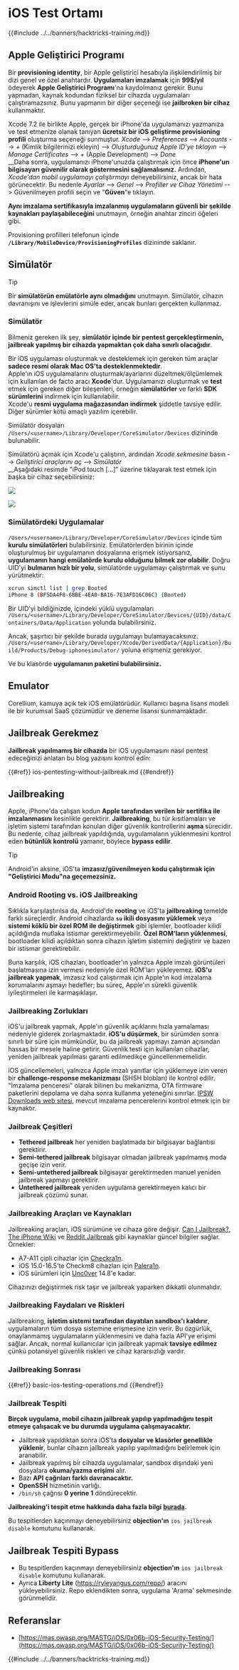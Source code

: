 # iOS Test Ortamı

{{#include ../../banners/hacktricks-training.md}}

## Apple Geliştirici Programı

Bir **provisioning identity**, bir Apple geliştirici hesabıyla ilişkilendirilmiş bir dizi genel ve özel anahtardır. **Uygulamaları imzalamak** için **99$/yıl** ödeyerek **Apple Geliştirici Programı**'na kaydolmanız gerekir. Bunu yapmadan, kaynak kodundan fiziksel bir cihazda uygulamaları çalıştıramazsınız. Bunu yapmanın bir diğer seçeneği ise **jailbroken bir cihaz** kullanmaktır.

Xcode 7.2 ile birlikte Apple, gerçek bir iPhone'da uygulamanızı yazmanıza ve test etmenize olanak tanıyan **ücretsiz bir iOS geliştirme provisioning profili** oluşturma seçeneği sunmuştur. _Xcode_ --> _Preferences_ --> _Accounts_ --> _+_ (Kimlik bilgilerinizi ekleyin) --> _Oluşturduğunuz Apple ID'ye tıklayın_ --> _Manage Certificates_ --> _+_ (Apple Development) --> _Done_\
\_\_Daha sonra, uygulamanızı iPhone'unuzda çalıştırmak için önce **iPhone'un bilgisayarı güvenilir olarak göstermesini sağlamalısınız.** Ardından, _Xcode'dan mobil uygulamayı çalıştırmayı_ deneyebilirsiniz, ancak bir hata görünecektir. Bu nedenle _Ayarlar_ --> _Genel_ --> _Profiller ve Cihaz Yönetimi_ --> Güvenilmeyen profili seçin ve "**Güven**"e tıklayın.

**Aynı imzalama sertifikasıyla imzalanmış uygulamaların güvenli bir şekilde kaynakları paylaşabileceğini** unutmayın, örneğin anahtar zinciri öğeleri gibi.

Provisioning profilleri telefonun içinde **`/Library/MobileDevice/ProvisioningProfiles`** dizininde saklanır.

## **Simülatör**

> [!TIP]
> Bir **simülatörün emülatörle aynı olmadığını** unutmayın. Simülatör, cihazın davranışını ve işlevlerini simüle eder, ancak bunları gerçekten kullanmaz.

### **Simülatör**

Bilmeniz gereken ilk şey, **simülatör içinde bir pentest gerçekleştirmenin, jailbreak yapılmış bir cihazda yapmaktan çok daha sınırlı olacağıdır**.

Bir iOS uygulaması oluşturmak ve desteklemek için gereken tüm araçlar **sadece resmi olarak Mac OS'ta desteklenmektedir**.\
Apple'ın iOS uygulamalarını oluşturmak/ayarlarını düzeltmek/ölçümlemek için kullanılan de facto aracı **Xcode**'dur. Uygulamanızı oluşturmak ve **test** etmek için gereken diğer bileşenleri, örneğin **simülatörler** ve farklı **SDK** **sürümlerini** indirmek için kullanılabilir.\
Xcode'u **resmi uygulama mağazasından** **indirmek** şiddetle tavsiye edilir. Diğer sürümler kötü amaçlı yazılım içerebilir.

Simülatör dosyaları `/Users/<username>/Library/Developer/CoreSimulator/Devices` dizininde bulunabilir.

Simülatörü açmak için Xcode'u çalıştırın, ardından _Xcode sekmesine_ basın --> _Geliştirici araçlarını aç_ --> _Simülatör_\
\_\_Aşağıdaki resimde "iPod touch \[...\]" üzerine tıklayarak test etmek için başka bir cihaz seçebilirsiniz:

![](<../../images/image (270).png>)

![](<../../images/image (520).png>)

### Simülatördeki Uygulamalar

`/Users/<username>/Library/Developer/CoreSimulator/Devices` içinde tüm **kurulu simülatörleri** bulabilirsiniz. Emülatörlerden birinin içinde oluşturulmuş bir uygulamanın dosyalarına erişmek istiyorsanız, **uygulamanın hangi emülatörde kurulu olduğunu bilmek zor olabilir**. Doğru UID'yi **bulmanın hızlı bir yolu**, simülatörde uygulamayı çalıştırmak ve şunu yürütmektir:
```bash
xcrun simctl list | grep Booted
iPhone 8 (BF5DA4F8-6BBE-4EA0-BA16-7E3AFD16C06C) (Booted)
```
Bir UID'yi bildiğinizde, içindeki yüklü uygulamaları `/Users/<username>/Library/Developer/CoreSimulator/Devices/{UID}/data/Containers/Data/Application` yolunda bulabilirsiniz.

Ancak, şaşırtıcı bir şekilde burada uygulamayı bulamayacaksınız. `/Users/<username>/Library/Developer/Xcode/DerivedData/{Application}/Build/Products/Debug-iphonesimulator/` yoluna erişmeniz gerekiyor.

Ve bu klasörde **uygulamanın paketini bulabilirsiniz.**

## Emulator

Corellium, kamuya açık tek iOS emülatörüdür. Kullanıcı başına lisans modeli ile bir kurumsal SaaS çözümüdür ve deneme lisansı sunmamaktadır.

## Jailbreak Gerekmez

**Jailbreak yapılmamış bir cihazda** bir iOS uygulamasını nasıl pentest edeceğinizi anlatan bu blog yazısını kontrol edin:


{{#ref}}
ios-pentesting-without-jailbreak.md
{{#endref}}

## Jailbreaking

Apple, iPhone'da çalışan kodun **Apple tarafından verilen bir sertifika ile imzalanmasını** kesinlikle gerektirir. **Jailbreaking**, bu tür kısıtlamaları ve işletim sistemi tarafından konulan diğer güvenlik kontrollerini **aşma** sürecidir. Bu nedenle, cihaz jailbreak yapıldığında, uygulamaların yüklenmesini kontrol eden **bütünlük kontrolü** yamanır, böylece **bypass edilir**.

> [!TIP]
> Android'in aksine, iOS'ta **imzasız/güvenilmeyen kodu çalıştırmak için "Geliştirici Modu"na geçemezsiniz.**

### Android Rooting vs. iOS Jailbreaking

Sıklıkla karşılaştırılsa da, Android'de **rooting** ve iOS'ta **jailbreaking** temelde farklı süreçlerdir. Android cihazlarda **`su` ikili dosyasını yüklemek** veya **sistemi köklü bir özel ROM ile değiştirmek** gibi işlemler, bootloader kilidi açıldığında mutlaka istismar gerektirmeyebilir. **Özel ROM'ların yüklenmesi**, bootloader kilidi açıldıktan sonra cihazın işletim sistemini değiştirir ve bazen bir istismar gerektirebilir.

Buna karşılık, iOS cihazları, bootloader'ın yalnızca Apple imzalı görüntüleri başlatmasına izin vermesi nedeniyle özel ROM'ları yükleyemez. **iOS'u jailbreak yapmak**, imzasız kod çalıştırmak için Apple'ın kod imzalama korumalarını aşmayı hedefler; bu süreç, Apple'ın sürekli güvenlik iyileştirmeleri ile karmaşıklaşır.

### Jailbreaking Zorlukları

iOS'u jailbreak yapmak, Apple'ın güvenlik açıklarını hızla yamalaması nedeniyle giderek zorlaşmaktadır. **iOS'u düşürmek**, bir sürümden sonra sınırlı bir süre için mümkündür, bu da jailbreak yapmayı zaman açısından hassas bir mesele haline getirir. Güvenlik testi için kullanılan cihazlar, yeniden jailbreak yapılması garanti edilmedikçe güncellenmemelidir.

iOS güncellemeleri, yalnızca Apple imzalı yanıtlar için yüklemeye izin veren bir **challenge-response mekanizması** (SHSH blobları) ile kontrol edilir. "İmzalama penceresi" olarak bilinen bu mekanizma, OTA firmware paketlerini depolama ve daha sonra kullanma yeteneğini sınırlar. [IPSW Downloads web sitesi](https://ipsw.me), mevcut imzalama pencerelerini kontrol etmek için bir kaynaktır.

### Jailbreak Çeşitleri

- **Tethered jailbreak** her yeniden başlatmada bir bilgisayar bağlantısı gerektirir.
- **Semi-tethered jailbreak** bilgisayar olmadan jailbreak yapılmamış moda geçişe izin verir.
- **Semi-untethered jailbreak** bilgisayar gerektirmeden manuel yeniden jailbreak yapmayı gerektirir.
- **Untethered jailbreak** yeniden uygulama gerektirmeyen kalıcı bir jailbreak çözümü sunar.

### Jailbreaking Araçları ve Kaynakları

Jailbreaking araçları, iOS sürümüne ve cihaza göre değişir. [Can I Jailbreak?](https://canijailbreak.com), [The iPhone Wiki](https://www.theiphonewiki.com) ve [Reddit Jailbreak](https://www.reddit.com/r/jailbreak/) gibi kaynaklar güncel bilgiler sağlar. Örnekler:

- A7-A11 çipli cihazlar için [Checkra1n](https://checkra.in/).
- iOS 15.0-16.5'te Checkm8 cihazları için [Palera1n](https://palera.in/).
- iOS sürümleri için [Unc0ver](https://unc0ver.dev/) 14.8'e kadar.

Cihazınızı değiştirmek risk taşır ve jailbreak yaparken dikkatli olunmalıdır.

### Jailbreaking Faydaları ve Riskleri

Jailbreaking, **işletim sistemi tarafından dayatılan sandbox'ı kaldırır**, uygulamaların tüm dosya sistemine erişmesine izin verir. Bu özgürlük, onaylanmamış uygulamaların yüklenmesini ve daha fazla API'ye erişimi sağlar. Ancak, normal kullanıcılar için jailbreak yapmak **tavsiye edilmez** çünkü potansiyel güvenlik riskleri ve cihaz kararsızlığı vardır.

### **Jailbreaking Sonrası**


{{#ref}}
basic-ios-testing-operations.md
{{#endref}}

### **Jailbreak Tespiti**

**Birçok uygulama, mobil cihazın jailbreak yapılıp yapılmadığını tespit etmeye çalışacak ve bu durumda uygulama çalışmayacaktır.**

- Jailbreak yapıldıktan sonra iOS'ta **dosyalar ve klasörler genellikle yüklenir**, bunlar cihazın jailbreak yapılıp yapılmadığını belirlemek için aranabilir.
- Jailbreak yapılmış bir cihazda uygulamalar, sandbox dışındaki yeni dosyalara **okuma/yazma erişimi** alır.
- Bazı **API** **çağrıları** **farklı davranacaktır.**
- **OpenSSH** hizmetinin varlığı.
- `/bin/sh` çağrısı **0 yerine 1** döndürecektir.

**Jailbreaking'i tespit etme hakkında daha fazla bilgi** [**burada**](https://www.trustwave.com/en-us/resources/blogs/spiderlabs-blog/jailbreak-detection-methods/)**.**

Bu tespitlerden kaçınmayı deneyebilirsiniz **objection'ın** `ios jailbreak disable` komutunu kullanarak.

## **Jailbreak Tespiti Bypass**

- Bu tespitlerden kaçınmayı deneyebilirsiniz **objection'ın** `ios jailbreak disable` komutunu kullanarak.
- Ayrıca **Liberty Lite** (https://ryleyangus.com/repo/) aracını yükleyebilirsiniz. Repo eklendikten sonra, uygulama 'Arama' sekmesinde görünmelidir.

## Referanslar

- [https://mas.owasp.org/MASTG/iOS/0x06b-iOS-Security-Testing/](https://mas.owasp.org/MASTG/iOS/0x06b-iOS-Security-Testing/)

{{#include ../../banners/hacktricks-training.md}}
